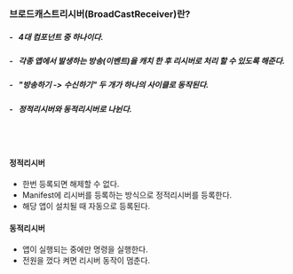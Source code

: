 

### 브로드캐스트리시버(BroadCastReceiver)란?
##### - &nbsp; 4대 컴포넌트 중 하나이다.
##### - &nbsp; 각종 앱에서 발생하는 방송(이벤트)을 캐치 한 후 리시버로 처리 할 수 있도록 해준다.
##### - &nbsp; "방송하기 -> 수신하기" 두 개가 하나의 사이클로 동작된다.
##### - &nbsp; 정적리시버와 동적리시버로 나뉜다.
<br/><br/>

#### 정적리시버
* 한번 등록되면 해제할 수 없다.
* Manifest에 리시버를 등록하는 방식으로 정적리시버를 등록한다.
* 해당 앱이 설치될 때 자동으로 등록된다.

#### 동적리시버
* 앱이 실행되는 중에만 명령을 실행한다.
* 전원을 껐다 켜면 리시버 동작이 멈춘다.
  

<!-- ## 항목
* [리눅스 기본 명령어](https://github.com/jwsimhj97/TIL/blob/main/WORK/Linux/Linux_basicCommand.md)
* [리눅스 Su와 Su - 의 차이점](https://github.com/jwsimhj97/TIL/blob/main/WORK/Linux/Linux_Su.md)
 -->
